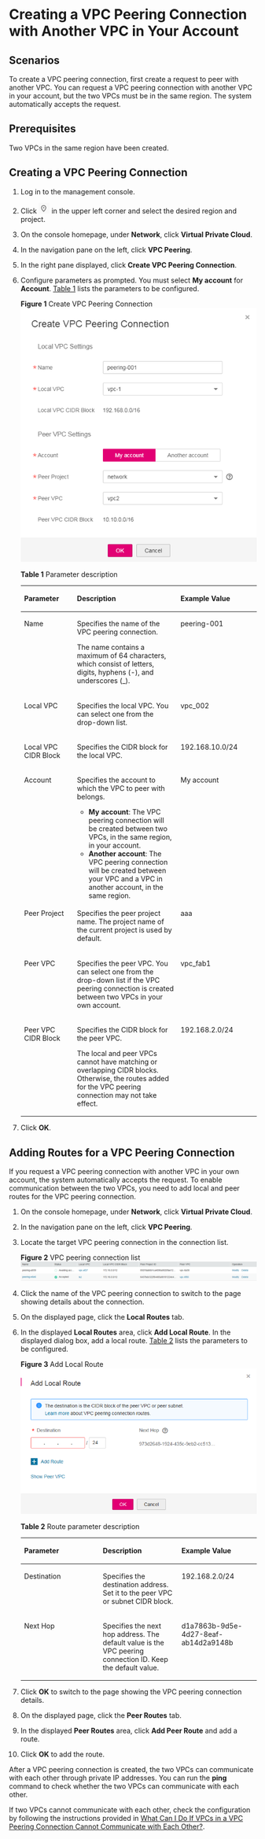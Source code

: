 # Creating a VPC Peering Connection with Another VPC in Your Account<a name="en-us_topic_0046655037"></a>

## Scenarios<a name="s15a6c19babf0488eba98096754d78b91"></a>

To create a VPC peering connection, first create a request to peer with another VPC. You can request a VPC peering connection with another VPC in your account, but the two VPCs must be in the same region. The system automatically accepts the request.

## Prerequisites<a name="section2622867121261"></a>

Two VPCs in the same region have been created.

## Creating a VPC Peering Connection<a name="section143383585438"></a>

1.  Log in to the management console.
2.  Click  ![](figures/icon-region.png)  in the upper left corner and select the desired region and project.
3.  On the console homepage, under  **Network**, click  **Virtual Private Cloud**.
4.  In the navigation pane on the left, click  **VPC Peering**.
5.  In the right pane displayed, click  **Create VPC Peering Connection**.
6.  Configure parameters as prompted. You must select  **My account**  for  **Account**.  [Table 1](#table1215761020244)  lists the parameters to be configured.

    **Figure  1**  Create VPC Peering Connection<a name="fig51552010112410"></a>  
    ![](figures/create-vpc-peering-connection.png "create-vpc-peering-connection")

    **Table  1**  Parameter description

    <a name="table1215761020244"></a>
    <table><thead align="left"><tr id="row0156161072415"><th class="cellrowborder" valign="top" width="22.38223822382238%" id="mcps1.2.4.1.1"><p id="p915541019242"><a name="p915541019242"></a><a name="p915541019242"></a>Parameter</p>
    </th>
    <th class="cellrowborder" valign="top" width="43.884388438843885%" id="mcps1.2.4.1.2"><p id="p1315515103244"><a name="p1315515103244"></a><a name="p1315515103244"></a>Description</p>
    </th>
    <th class="cellrowborder" valign="top" width="33.73337333733373%" id="mcps1.2.4.1.3"><p id="p315671013242"><a name="p315671013242"></a><a name="p315671013242"></a>Example Value</p>
    </th>
    </tr>
    </thead>
    <tbody><tr id="row1115691072416"><td class="cellrowborder" valign="top" width="22.38223822382238%" headers="mcps1.2.4.1.1 "><p id="p1156161072419"><a name="p1156161072419"></a><a name="p1156161072419"></a>Name</p>
    </td>
    <td class="cellrowborder" valign="top" width="43.884388438843885%" headers="mcps1.2.4.1.2 "><p id="p215615107243"><a name="p215615107243"></a><a name="p215615107243"></a>Specifies the name of the VPC peering connection.</p>
    <p id="p21567102249"><a name="p21567102249"></a><a name="p21567102249"></a>The name contains a maximum of 64 characters, which consist of letters, digits, hyphens (-), and underscores (_).</p>
    </td>
    <td class="cellrowborder" valign="top" width="33.73337333733373%" headers="mcps1.2.4.1.3 "><p id="p11156181013240"><a name="p11156181013240"></a><a name="p11156181013240"></a>peering-001</p>
    </td>
    </tr>
    <tr id="row141561910182419"><td class="cellrowborder" valign="top" width="22.38223822382238%" headers="mcps1.2.4.1.1 "><p id="p11156121018242"><a name="p11156121018242"></a><a name="p11156121018242"></a>Local VPC</p>
    </td>
    <td class="cellrowborder" valign="top" width="43.884388438843885%" headers="mcps1.2.4.1.2 "><p id="p1715615101242"><a name="p1715615101242"></a><a name="p1715615101242"></a>Specifies the local VPC. You can select one from the drop-down list.</p>
    </td>
    <td class="cellrowborder" valign="top" width="33.73337333733373%" headers="mcps1.2.4.1.3 "><p id="p161561107240"><a name="p161561107240"></a><a name="p161561107240"></a>vpc_002</p>
    </td>
    </tr>
    <tr id="row10156141092419"><td class="cellrowborder" valign="top" width="22.38223822382238%" headers="mcps1.2.4.1.1 "><p id="p1615611072410"><a name="p1615611072410"></a><a name="p1615611072410"></a>Local VPC CIDR Block</p>
    </td>
    <td class="cellrowborder" valign="top" width="43.884388438843885%" headers="mcps1.2.4.1.2 "><p id="p1115691011249"><a name="p1115691011249"></a><a name="p1115691011249"></a>Specifies the CIDR block for the local VPC.</p>
    </td>
    <td class="cellrowborder" valign="top" width="33.73337333733373%" headers="mcps1.2.4.1.3 "><p id="p1815631042413"><a name="p1815631042413"></a><a name="p1815631042413"></a>192.168.10.0/24</p>
    </td>
    </tr>
    <tr id="row1015616108249"><td class="cellrowborder" valign="top" width="22.38223822382238%" headers="mcps1.2.4.1.1 "><p id="p9156410182413"><a name="p9156410182413"></a><a name="p9156410182413"></a>Account</p>
    </td>
    <td class="cellrowborder" valign="top" width="43.884388438843885%" headers="mcps1.2.4.1.2 "><p id="p1415610102246"><a name="p1415610102246"></a><a name="p1415610102246"></a>Specifies the account to which the VPC to peer with belongs.</p>
    <a name="ul1815617101249"></a><a name="ul1815617101249"></a><ul id="ul1815617101249"><li><strong id="b8557122464410"><a name="b8557122464410"></a><a name="b8557122464410"></a>My account</strong>: The VPC peering connection will be created between two VPCs, in the same region, in your account.</li><li><strong id="b1881217261456"><a name="b1881217261456"></a><a name="b1881217261456"></a>Another account</strong>: The VPC peering connection will be created between your VPC and a VPC in another account, in the same region.</li></ul>
    </td>
    <td class="cellrowborder" valign="top" width="33.73337333733373%" headers="mcps1.2.4.1.3 "><p id="p31568105241"><a name="p31568105241"></a><a name="p31568105241"></a>My account</p>
    </td>
    </tr>
    <tr id="row4157151017243"><td class="cellrowborder" valign="top" width="22.38223822382238%" headers="mcps1.2.4.1.1 "><p id="p915611062416"><a name="p915611062416"></a><a name="p915611062416"></a>Peer Project</p>
    </td>
    <td class="cellrowborder" valign="top" width="43.884388438843885%" headers="mcps1.2.4.1.2 "><p id="p615681052410"><a name="p615681052410"></a><a name="p615681052410"></a>Specifies the peer project name. The project name of the current project is used by default. </p>
    </td>
    <td class="cellrowborder" valign="top" width="33.73337333733373%" headers="mcps1.2.4.1.3 "><p id="p18157210142410"><a name="p18157210142410"></a><a name="p18157210142410"></a>aaa</p>
    </td>
    </tr>
    <tr id="row101571310132410"><td class="cellrowborder" valign="top" width="22.38223822382238%" headers="mcps1.2.4.1.1 "><p id="p61575109245"><a name="p61575109245"></a><a name="p61575109245"></a>Peer VPC</p>
    </td>
    <td class="cellrowborder" valign="top" width="43.884388438843885%" headers="mcps1.2.4.1.2 "><p id="p81571310112418"><a name="p81571310112418"></a><a name="p81571310112418"></a>Specifies the peer VPC. You can select one from the drop-down list if the VPC peering connection is created between two VPCs in your own account.</p>
    </td>
    <td class="cellrowborder" valign="top" width="33.73337333733373%" headers="mcps1.2.4.1.3 "><p id="p17157161010245"><a name="p17157161010245"></a><a name="p17157161010245"></a>vpc_fab1</p>
    </td>
    </tr>
    <tr id="row161571610102416"><td class="cellrowborder" valign="top" width="22.38223822382238%" headers="mcps1.2.4.1.1 "><p id="p6157121062415"><a name="p6157121062415"></a><a name="p6157121062415"></a>Peer VPC CIDR Block</p>
    </td>
    <td class="cellrowborder" valign="top" width="43.884388438843885%" headers="mcps1.2.4.1.2 "><p id="p1015791062420"><a name="p1015791062420"></a><a name="p1015791062420"></a>Specifies the CIDR block for the peer VPC.</p>
    <p id="p5157310192413"><a name="p5157310192413"></a><a name="p5157310192413"></a>The local and peer VPCs cannot have matching or overlapping CIDR blocks. Otherwise, the routes added for the VPC peering connection may not take effect.</p>
    </td>
    <td class="cellrowborder" valign="top" width="33.73337333733373%" headers="mcps1.2.4.1.3 "><p id="p215771012417"><a name="p215771012417"></a><a name="p215771012417"></a>192.168.2.0/24</p>
    </td>
    </tr>
    </tbody>
    </table>

7.  Click  **OK**.

## Adding Routes for a VPC Peering Connection <a name="section22722059952"></a>

If you request a VPC peering connection with another VPC in your own account, the system automatically accepts the request. To enable communication between the two VPCs, you need to add local and peer routes for the VPC peering connection.

1.  On the console homepage, under  **Network**, click  **Virtual Private Cloud**.
2.  In the navigation pane on the left, click  **VPC Peering**.
3.  Locate the target VPC peering connection in the connection list.

    **Figure  2**  VPC peering connection list<a name="fig1461994645319"></a>  
    ![](figures/vpc-peering-connection-list.png "vpc-peering-connection-list")

4.  Click the name of the VPC peering connection to switch to the page showing details about the connection.
5.  On the displayed page, click the  **Local Routes**  tab.
6.  In the displayed  **Local Routes**  area, click  **Add Local Route**. In the displayed dialog box, add a local route.  [Table 2](#table1626072032518)  lists the parameters to be configured.

    **Figure  3**  Add Local Route<a name="fig125922020257"></a>  
    ![](figures/add-local-route.png "add-local-route")

    **Table  2**  Route parameter description

    <a name="table1626072032518"></a>
    <table><thead align="left"><tr id="row1260520192515"><th class="cellrowborder" valign="top" width="33.33333333333333%" id="mcps1.2.4.1.1"><p id="p192601220202510"><a name="p192601220202510"></a><a name="p192601220202510"></a>Parameter</p>
    </th>
    <th class="cellrowborder" valign="top" width="33.33333333333333%" id="mcps1.2.4.1.2"><p id="p16260202012252"><a name="p16260202012252"></a><a name="p16260202012252"></a>Description</p>
    </th>
    <th class="cellrowborder" valign="top" width="33.33333333333333%" id="mcps1.2.4.1.3"><p id="p142601420172518"><a name="p142601420172518"></a><a name="p142601420172518"></a>Example Value</p>
    </th>
    </tr>
    </thead>
    <tbody><tr id="row92601620142520"><td class="cellrowborder" valign="top" width="33.33333333333333%" headers="mcps1.2.4.1.1 "><p id="p2026032017259"><a name="p2026032017259"></a><a name="p2026032017259"></a>Destination</p>
    </td>
    <td class="cellrowborder" valign="top" width="33.33333333333333%" headers="mcps1.2.4.1.2 "><p id="p1226011201251"><a name="p1226011201251"></a><a name="p1226011201251"></a>Specifies the destination address. Set it to the peer VPC or subnet CIDR block. </p>
    </td>
    <td class="cellrowborder" valign="top" width="33.33333333333333%" headers="mcps1.2.4.1.3 "><p id="p3260172012258"><a name="p3260172012258"></a><a name="p3260172012258"></a>192.168.2.0/24</p>
    </td>
    </tr>
    <tr id="row19260102012518"><td class="cellrowborder" valign="top" width="33.33333333333333%" headers="mcps1.2.4.1.1 "><p id="p126012092511"><a name="p126012092511"></a><a name="p126012092511"></a>Next Hop</p>
    </td>
    <td class="cellrowborder" valign="top" width="33.33333333333333%" headers="mcps1.2.4.1.2 "><p id="p4260220142514"><a name="p4260220142514"></a><a name="p4260220142514"></a>Specifies the next hop address. The default value is the VPC peering connection ID. Keep the default value.</p>
    </td>
    <td class="cellrowborder" valign="top" width="33.33333333333333%" headers="mcps1.2.4.1.3 "><p id="p1260112010256"><a name="p1260112010256"></a><a name="p1260112010256"></a>d1a7863b-9d5e-4d27-8eaf-ab14d2a9148b</p>
    </td>
    </tr>
    </tbody>
    </table>

7.  Click  **OK**  to switch to the page showing the VPC peering connection details.
8.  On the displayed page, click the  **Peer Routes**  tab.
9.  In the displayed  **Peer Routes**  area, click  **Add Peer Route**  and add a route.
10. Click  **OK**  to add the route.

After a VPC peering connection is created, the two VPCs can communicate with each other through private IP addresses. You can run the  **ping**  command to check whether the two VPCs can communicate with each other. 

If two VPCs cannot communicate with each other, check the configuration by following the instructions provided in  [What Can I Do If VPCs in a VPC Peering Connection Cannot Communicate with Each Other?](what-can-i-do-if-vpcs-in-a-vpc-peering-connection-cannot-communicate-with-each-other.md).

